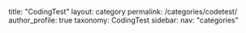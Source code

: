 title: "CodingTest"
layout: category
permalink: /categories/codetest/
author_profile: true
taxonomy: CodingTest
sidebar:
nav: "categories"
